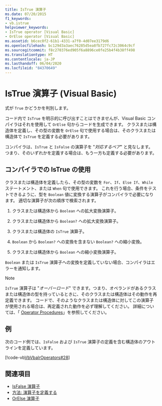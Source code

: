```yaml
---
title: IsTrue 演算子
ms.date: 07/20/2015
f1_keywords:
- vb.istrue
helpviewer_keywords:
- IsTrue operator [Visual Basic]
- OrElse operator [Visual Basic]
ms.assetid: b6cec0f2-61b1-4331-a7f0-4d07ee3179d6
ms.openlocfilehash: bc129d3a3aec76285d5ea8fb727fc72c3064c9cf
ms.sourcegitcommit: f8c270376ed905f6a8896ce0fe25b4f4b38ff498
ms.translationtype: HT
ms.contentlocale: ja-JP
ms.lasthandoff: 06/04/2020
ms.locfileid: "84370649"
---
```

# <a name="istrue-operator-visual-basic"></a>IsTrue 演算子 (Visual Basic)
式が `True` かどうかを判別します。  
  
 コード内で `IsTrue` を明示的に呼び出すことはできませんが、Visual Basic コンパイラはそれを使用して `OrElse` 句からコードを生成できます。 クラスまたは構造体を定義し、その型の変数を `OrElse` 句で使用する場合は、そのクラスまたは構造体で `IsTrue` を定義する必要があります。  
  
 コンパイラは、`IsTrue` と `IsFalse` の演算子を "*対応するペア*" と見なします。 つまり、そのいずれかを定義する場合は、もう一方も定義する必要があります。  
  
## <a name="compiler-use-of-istrue"></a>コンパイラでの IsTrue の使用  
 クラスまたは構造体を定義したら、その型の変数を `For`、`If`、`Else If`、`While` ステートメント、または `When` 句で使用できます。 これを行う場合、条件をテストできるように、型を `Boolean` 値に変換する演算子がコンパイラで必要になります。 適切な演算子が次の順序で検索されます。  
  
1. クラスまたは構造体から `Boolean` への拡大変換演算子。  
  
2. クラスまたは構造体から `Boolean?` への拡大変換演算子。  
  
3. クラスまたは構造体の `IsTrue` 演算子。  
  
4. `Boolean` から `Boolean?` への変換を含まない `Boolean?` への縮小変換。  
  
5. クラスまたは構造体から `Boolean` への縮小変換演算子。  
  
 `Boolean` または `IsTrue` 演算子への変換を定義していない場合、コンパイラはエラーを通知します。  
  
> [!NOTE]
> `IsTrue` 演算子は "*オーバーロード*" できます。つまり、オペランドがあるクラスまたは構造体の型を持っているときに、そのクラスまたは構造体はその動作を再定義できます。 コードで、そのようなクラスまたは構造体に対してこの演算子が使用される場合は、再定義された動作を必ず理解してください。 詳細については、「 [Operator Procedures](../../programming-guide/language-features/procedures/operator-procedures.md)」を参照してください。  
  
## <a name="example"></a>例  
 次のコード例では、`IsFalse` および `IsTrue` 演算子の定義を含む構造体のアウトラインを定義しています。  
  
 [!code-vb[VbVbalrOperators#28](~/samples/snippets/visualbasic/VS_Snippets_VBCSharp/VbVbalrOperators/VB/Class1.vb#28)]  
  
## <a name="see-also"></a>関連項目

- [IsFalse 演算子](isfalse-operator.md)
- [方法: 演算子を定義する](../../programming-guide/language-features/procedures/how-to-define-an-operator.md)
- [OrElse 演算子](orelse-operator.md)

